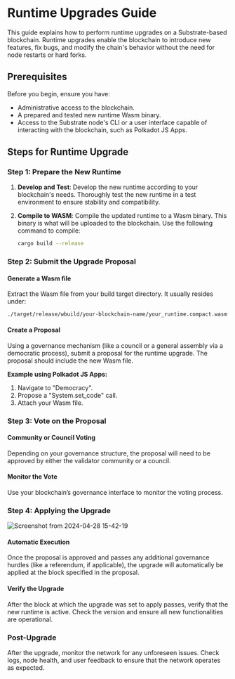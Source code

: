 
# Runtime Upgrades Guide

This guide explains how to perform runtime upgrades on a Substrate-based blockchain. Runtime upgrades enable the blockchain to introduce new features, fix bugs, and modify the chain's behavior without the need for node restarts or hard forks.

## Prerequisites

Before you begin, ensure you have:
- Administrative access to the blockchain.
- A prepared and tested new runtime Wasm binary.
- Access to the Substrate node's CLI or a user interface capable of interacting with the blockchain, such as Polkadot JS Apps.

## Steps for Runtime Upgrade

### Step 1: Prepare the New Runtime

1. **Develop and Test**: Develop the new runtime according to your blockchain's needs. Thoroughly test the new runtime in a test environment to ensure stability and compatibility.

2. **Compile to WASM**: Compile the updated runtime to a Wasm binary. This binary is what will be uploaded to the blockchain. Use the following command to compile:
   ```bash
   cargo build --release
   ```

### Step 2: Submit the Upgrade Proposal

#### Generate a Wasm file
Extract the Wasm file from your build target directory. It usually resides under:

`./target/release/wbuild/your-blockchain-name/your_runtime.compact.wasm`


#### Create a Proposal
Using a governance mechanism (like a council or a general assembly via a democratic process), submit a proposal for the runtime upgrade. The proposal should include the new Wasm file.

**Example using Polkadot JS Apps:**
1. Navigate to "Democracy".
2. Propose a "System.set_code" call.
3. Attach your Wasm file.


### Step 3: Vote on the Proposal

#### Community or Council Voting
Depending on your governance structure, the proposal will need to be approved by either the validator community or a council.

#### Monitor the Vote
Use your blockchain’s governance interface to monitor the voting process.

### Step 4: Applying the Upgrade

![Screenshot from 2024-04-28 15-42-19](https://github.com/rony-devolved-AI/jira-issue/assets/157959679/100bfe73-0954-429c-8726-9e2da0b800cd)

#### Automatic Execution
Once the proposal is approved and passes any additional governance hurdles (like a referendum, if applicable), the upgrade will automatically be applied at the block specified in the proposal.

#### Verify the Upgrade
After the block at which the upgrade was set to apply passes, verify that the new runtime is active. Check the version and ensure all new functionalities are operational.

### Post-Upgrade

After the upgrade, monitor the network for any unforeseen issues. Check logs, node health, and user feedback to ensure that the network operates as expected.








